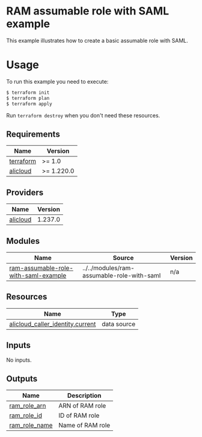 # RAM assumable role with SAML example

This example illustrates how to create a basic assumable role with SAML.

# Usage

To run this example you need to execute:

```bash
$ terraform init
$ terraform plan
$ terraform apply
```

Run `terraform destroy` when you don't need these resources.

<!-- 在根目录下运行命令 `terraform-docs markdown . --output-file "./README.md"`，可将所有信息自动填充 -->
<!-- BEGIN_TF_DOCS -->
## Requirements

| Name | Version |
|------|---------|
| <a name="requirement_terraform"></a> [terraform](#requirement\_terraform) | >= 1.0 |
| <a name="requirement_alicloud"></a> [alicloud](#requirement\_alicloud) | >= 1.220.0 |

## Providers

| Name | Version |
|------|---------|
| <a name="provider_alicloud"></a> [alicloud](#provider\_alicloud) | 1.237.0 |

## Modules

| Name | Source | Version |
|------|--------|---------|
| <a name="module_ram-assumable-role-with-saml-example"></a> [ram-assumable-role-with-saml-example](#module\_ram-assumable-role-with-saml-example) | ../../modules/ram-assumable-role-with-saml | n/a |

## Resources

| Name | Type |
|------|------|
| [alicloud_caller_identity.current](https://registry.terraform.io/providers/aliyun/alicloud/latest/docs/data-sources/caller_identity) | data source |

## Inputs

No inputs.

## Outputs

| Name | Description |
|------|-------------|
| <a name="output_ram_role_arn"></a> [ram\_role\_arn](#output\_ram\_role\_arn) | ARN of RAM role |
| <a name="output_ram_role_id"></a> [ram\_role\_id](#output\_ram\_role\_id) | ID of RAM role |
| <a name="output_ram_role_name"></a> [ram\_role\_name](#output\_ram\_role\_name) | Name of RAM role |
<!-- END_TF_DOCS -->
